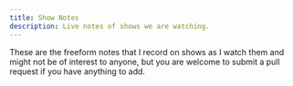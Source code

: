 ```yaml
---
title: Show Notes
description: Live notes of shows we are watching.
---
```

These are the freeform notes that I record on shows as I watch them and might not be of interest to anyone, but you are welcome to submit a pull request if you have anything to add.